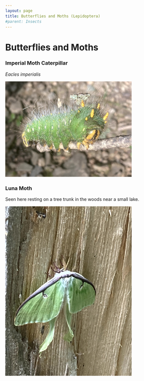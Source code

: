 ```yaml
---
layout: page
title: Butterflies and Moths (Lepidoptera)
#parent: Insects
---
```


# Butterflies and Moths

### Imperial Moth Caterpillar
*Eacles imperialis*

<img src="/assets/images/Lepidoptera/Imperial Moth.jpg" title="Southwest Virginia, Sept. 2025" width="400"/>

### Luna Moth

Seen here resting on a tree trunk in the woods near a small lake.

<!-- ![Luna Moth](/assets/images/Luna_Moth.jpg) -->
<img src="/assets/images/Lepidoptera/Luna Moth.jpg" title="Southwest Virginia, June 2022" width="400"/>



